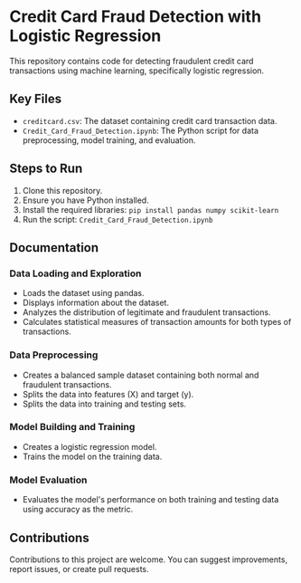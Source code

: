 # Credit Card Fraud Detection with Logistic Regression

This repository contains code for detecting fraudulent credit card transactions using machine learning, specifically logistic regression.

## Key Files

- `creditcard.csv`: The dataset containing credit card transaction data.
- `Credit_Card_Fraud_Detection.ipynb`: The Python script for data preprocessing, model training, and evaluation.

## Steps to Run

1. Clone this repository.
2. Ensure you have Python installed.
3. Install the required libraries: `pip install pandas numpy scikit-learn`
4. Run the script: `Credit_Card_Fraud_Detection.ipynb`

## Documentation

### Data Loading and Exploration

- Loads the dataset using pandas.
- Displays information about the dataset.
- Analyzes the distribution of legitimate and fraudulent transactions.
- Calculates statistical measures of transaction amounts for both types of transactions.

### Data Preprocessing

- Creates a balanced sample dataset containing both normal and fraudulent transactions.
- Splits the data into features (X) and target (y).
- Splits the data into training and testing sets.

### Model Building and Training

- Creates a logistic regression model.
- Trains the model on the training data.

### Model Evaluation

- Evaluates the model's performance on both training and testing data using accuracy as the metric.

## Contributions

Contributions to this project are welcome. You can suggest improvements, report issues, or create pull requests. 
